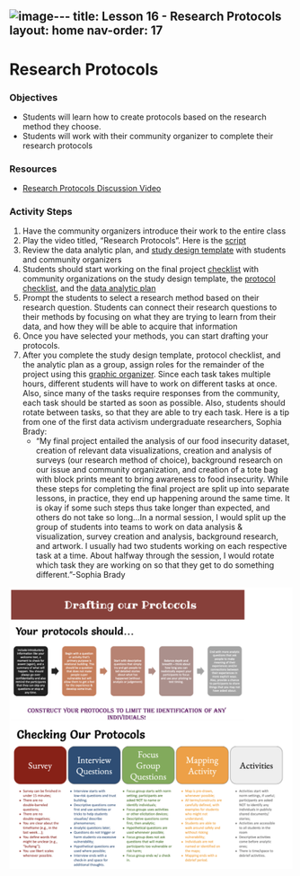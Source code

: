 <img width="624" alt="image" src="https://github.com/user-attachments/assets/24342721-159e-4c7a-bd65-c8c47d411e96" />---
title: Lesson 16 - Research Protocols 
layout: home
nav-order: 17
---

# Research Protocols

### Objectives
- Students will learn how to create protocols based on the research method they choose.
- Students will work with their community organizer to complete their research protocols

### Resources
- <a href = "https://drive.google.com/file/d/1VegaEbjnXKdVrhFya2WfFKTlY8QKWyMw/view?usp=drive_link">Research Protocols Discussion Video</a>

### Activity Steps
1. Have the community organizers introduce their work to the entire class
2. Play the video titled, “Research Protocols”. Here is the <a href = "https://docs.google.com/document/d/1WvAx6hz3B1EOYvx-bLw0KEQPb6lvXzRhwmiBWxSei5Y/edit?tab=t.0">script</a>
3. Review the data analytic plan, and <a href = "https://drive.google.com/file/d/1JrVUIbeVPrJ-S_l1Xv-VQTGWalDkyJyM/view?usp=drive_link">study design template</a> with students and community organizers
4. Students should start working on the final project <a href = "https://docs.google.com/document/d/10CVWUbdw-6bjNH-zqeofEikvwJdNdXJqRcjD1z5XUZ8/edit?tab=t.0">checklist</a> with community organizations on the study design template, the <a href = "https://docs.google.com/document/d/13Vj5VbPgjhQgJfOGtPInhDG7k5QXHsVzMGZmx0f7-Cg/edit?tab=t.0">protocol checklist</a>, and  the <a href = "https://drive.google.com/file/d/11VB9OqeXkY5G5kNS-9WMZ3PorDfCbSMm/view?usp=drive_link">data analytic plan</a>
5. Prompt the students to select a research method based on their research question. Students can connect their research questions to their methods by focusing on what they are trying to learn from their data, and how they will be able to acquire that information
6. Once you have selected your methods, you can start drafting your protocols. 
7. After you complete the study design template, protocol checklist, and the analytic plan as a group, assign roles for the remainder of the project using this <a href = "https://drive.google.com/file/d/11aXBZFTD7gi6Srn0J-1t_P-HSzSrYUOE/view?usp=drive_link">graphic organizer</a>. Since each task takes multiple hours, different students will have to work on different tasks at once. Also, since many of the tasks require responses from the community, each task should be started as soon as possible. Also, students should rotate between tasks, so that they are able to try each task. Here is a tip from one of the first data activism undergraduate researchers, Sophia Brady: 
    - “My final project entailed the analysis of our food insecurity dataset, creation of relevant data visualizations, creation and analysis of surveys (our research method of choice), background research on our issue and community organization, and creation of a tote bag with block prints meant to bring awareness to food insecurity. While these steps for completing the final project are split up into separate lessons, in practice, they end up happening around the same time. It is okay if some such steps thus take longer than expected, and others do not take so long…In a normal session, I would split up the group of students into teams to work on data analysis & visualization, survey creation and analysis, background research, and artwork. I usually had two students working on each respective task at a time. About halfway through the session, I would rotate which task they are working on so that they get to do something different.”-Sophia Brady
  
<img src = "images/draft-protocols.png" alt = "Drafting our Protocols">
